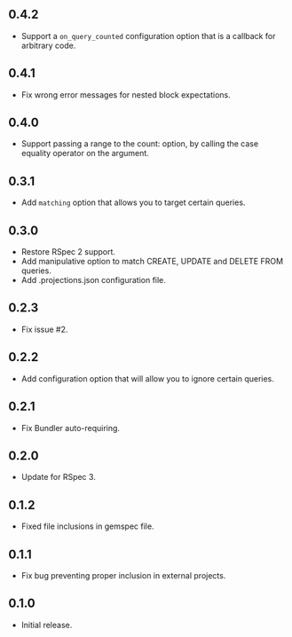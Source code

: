 ## 0.4.2

- Support a `on_query_counted` configuration option that is a callback for
  arbitrary code.

## 0.4.1

- Fix wrong error messages for nested block expectations.

## 0.4.0

- Support passing a range to the count: option, by calling the case
  equality operator on the argument.

## 0.3.1

- Add `matching` option that allows you to target certain queries.

## 0.3.0

- Restore RSpec 2 support.
- Add manipulative option to match CREATE, UPDATE and DELETE FROM queries.
- Add .projections.json configuration file.

## 0.2.3

- Fix issue #2.

## 0.2.2

- Add configuration option that will allow you to ignore certain queries.

## 0.2.1

- Fix Bundler auto-requiring.

## 0.2.0

- Update for RSpec 3.

## 0.1.2

- Fixed file inclusions in gemspec file.

## 0.1.1

- Fix bug preventing proper inclusion in external projects.

## 0.1.0

- Initial release.
